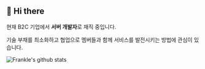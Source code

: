 ## 👋 Hi there

현재 B2C 기업에서 **서버 개발자**로 재직 중입니다.

기술 부채를 최소화하고 협업으로 멤버들과 함께 서비스를 발전시키는 방법에 관심이 있습니다.

![Frankle's github stats](https://github-readme-stats.vercel.app/api?username=frankle97&show_icons=true&theme=tokyonight)
